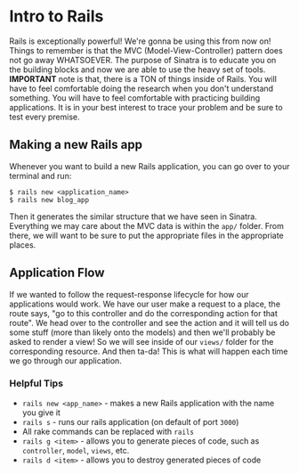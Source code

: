 # Intro to Rails

Rails is exceptionally powerful! We're gonna be using this from now on! Things
to remember is that the MVC (Model-View-Controller) pattern does not go away
WHATSOEVER. The purpose of Sinatra is to educate you on the building blocks
and now we are able to use the heavy set of tools. **IMPORTANT** note is that,
there is a TON of things inside of Rails. You will have to feel comfortable doing
the research when you don't understand something. You will have to feel comfortable
with practicing building applications. It is in your best interest to trace your
problem and be sure to test every premise.

## Making a new Rails app

Whenever you want to build a new Rails application, you can go over to your terminal
and run:

    $ rails new <application_name>
    $ rails new blog_app

Then it generates the similar structure that we have seen in Sinatra. Everything
we may care about the MVC data is within the `app/` folder. From there, we will
want to be sure to put the appropriate files in the appropriate places.

## Application Flow

If we wanted to follow the request-response lifecycle for how our applications
would work. We have our user make a request to a place, the route says, "go to
this controller and do the corresponding action for that route". We head over to
the controller and see the action and it will tell us do some stuff (more than likely
onto the models) and then we'll probably be asked to render a view!
So we will see inside of our `views/` folder for the corresponding resource.
And then ta-da! This is what will happen each time we go through our application.

### Helpful Tips
- `rails new <app_name>` - makes a new Rails application with the name you give it
- `rails s` - runs our rails application (on default of port `3000`)
- All rake commands can be replaced with `rails`
- `rails g <item>` - allows you to generate pieces of code, such as `controller`, `model`, `views`, etc.
- `rails d <item>` - allows you to destroy generated pieces of code
